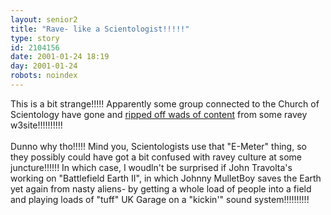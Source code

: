 ```yaml
---
layout: senior2
title: "Rave- like a Scientologist!!!!!"
type: story
id: 2104156
date: 2001-01-24 18:19
day: 2001-01-24
robots: noindex
---
```

This is a bit strange!!!!! Apparently some group connected to the Church of Scientology have gone and <a href="http://www.theregister.co.uk/content/6/16273.html">ripped off wads of content</a> from some ravey w3site!!!!!!!!!!<br/><br/>Dunno why tho!!!!! Mind you, Scientologists use that "E-Meter" thing, so they possibly could have got a bit confused with ravey culture at some juncture!!!!!! In which case, I woudln't be surprised if John Travolta's working on "Battlefield Earth II", in which Johnny MulletBoy saves the Earth yet again from nasty aliens- by getting a whole load of people into a field and playing loads of "tuff" UK Garage on a "kickin'" sound system!!!!!!!!!!
